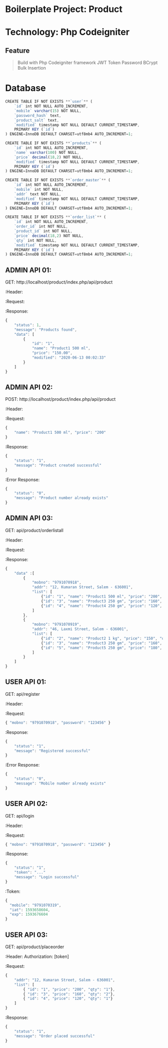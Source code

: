 # Boilerplate Project: Product 
# Technology: Php Codeigniter
## Feature
> Build with Php Codeigniter framework
> JWT Token
> Password BCrypt
> Bulk Insertion

# Database
```javascript
CREATE TABLE IF NOT EXISTS **`user`** (
    `id` int NOT NULL AUTO_INCREMENT,
    `mobile` varchar(15) NOT NULL,
    `password_hash` text,
    `product_salt` text,
    `modified` timestamp NOT NULL DEFAULT CURRENT_TIMESTAMP,
    PRIMARY KEY (`id`)
) ENGINE=InnoDB DEFAULT CHARSET=utf8mb4 AUTO_INCREMENT=1;
```

```javascript
CREATE TABLE IF NOT EXISTS **`products`** (
    `id` int NOT NULL AUTO_INCREMENT,
    `name` varchar(100) NOT NULL,
    `price` decimal(18,2) NOT NULL,
    `modified` timestamp NOT NULL DEFAULT CURRENT_TIMESTAMP,
    PRIMARY KEY (`id`)
) ENGINE=InnoDB DEFAULT CHARSET=utf8mb4 AUTO_INCREMENT=1;
```

```javascript
CREATE TABLE IF NOT EXISTS **`order_master`** (
    `id` int NOT NULL AUTO_INCREMENT,
    `mobile` int NOT NULL,
    `addr` text NOT NULL,
    `modified` timestamp NOT NULL DEFAULT CURRENT_TIMESTAMP,
    PRIMARY KEY (`id`)
) ENGINE=InnoDB DEFAULT CHARSET=utf8mb4 AUTO_INCREMENT=1;
```

```javascript
CREATE TABLE IF NOT EXISTS **`order_list`** (
    `id` int NOT NULL AUTO_INCREMENT,
    `order_id` int NOT NULL,
    `product_id` int NOT NULL,
    `price` decimal(18,2) NOT NULL,
    `qty` int NOT NULL,
    `modified` timestamp NOT NULL DEFAULT CURRENT_TIMESTAMP,
    PRIMARY KEY (`id`)
) ENGINE=InnoDB DEFAULT CHARSET=utf8mb4 AUTO_INCREMENT=1;
```

## ADMIN API 01:
GET: http://localhost/product/index.php/api/product

:Header:


:Request:


:Response:
```javascript
{
    "status": 1,
    "message": "Products found",
    "data": [
        {
            "id": "1",
            "name": "Product1 500 ml",
            "price": "150.00",
            "modified": "2020-06-13 00:02:33"
        }
    ]
}
```

## ADMIN API 02:
POST: http://localhost/product/index.php/api/product

:Header:


:Request:
```javascript
{
    "name": "Product1 500 ml", "price": "200"
}
```

:Response:
```javascript
{
    "status": "1",
    "message": "Product created successful"
}
```

:Error Response:
```javascript
{
    "status": "0",
    "message": "Product number already exists"
}
```

## ADMIN API 03:
GET: api/product/orderlistall

:Header:


:Request:


:Response:
```javascript
{
    "data" :[
        {
            "mobno": "9791070918",
            "addr": "12, Kumaran Street, Salem - 636001",
            "list": [
                {"id": "1", "name": "Product1 500 ml", "price": "200", "qty": "1" },
                {"id": "3", "name": "Product3 250 gm", "price": "160", "qty": "2" },
                {"id": "4", "name": "Product4 250 gm", "price": "120", "qty": "1" }
            ]
        },
        {
            "mobno": "9791070919",
            "addr": "46, Laxmi Street, Salem - 636001",
            "list": [
                {"id": "2", "name": "Product2 1 kg", "price": "150", "qty": "1" },
                {"id": "3", "name": "Product3 250 gm", "price": "160", "qty": "1" },
                {"id": "5", "name": "Product5 250 gm", "price": "180", "qty": "1" }
            ]
        }
    ]
}
```

## USER API 01:
GET: api/register

:Header:


:Request:
```javascript
{ "mobno": "9791070918", "password": "123456" }
```

:Response:
```javascript
{
    "status": "1",
    "message": "Registered successful"
}
```

:Error Response:
```javascript
{
    "status": "0",
    "message": "Mobile number already exists"
}
```

## USER API 02:
GET: api/login

:Header:


:Request:
```javascript
{ "mobno": "9791070918", "password": "123456" }
```

:Response:
```javascript
{
    "status": "1",
    "token": "..."
    "message": "Login successful"
}
```

:Token:
```javascript
{
  "mobile": "9791070319",
  "iat": 1593658604,
  "exp": 1593676604
}
```

## USER API 03:
GET: api/product/placeorder

:Header:
Authorization: [token]

:Request:
```javascript
{
    "addr": "12, Kumaran Street, Salem - 636001",
    "list": [
        { "id": "1", "price": "200", "qty": "1"},
        { "id": "3", "price": "160", "qty": "2"},
        { "id": "4", "price": "120", "qty": "1"}
    ]
}
```

:Response:
```javascript
{
    "status": "1",
    "message": "Order placed successful"
}
```
